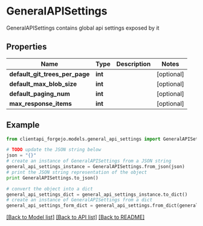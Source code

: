 # GeneralAPISettings

GeneralAPISettings contains global api settings exposed by it

## Properties
Name | Type | Description | Notes
------------ | ------------- | ------------- | -------------
**default_git_trees_per_page** | **int** |  | [optional] 
**default_max_blob_size** | **int** |  | [optional] 
**default_paging_num** | **int** |  | [optional] 
**max_response_items** | **int** |  | [optional] 

## Example

```python
from clientapi_forgejo.models.general_api_settings import GeneralAPISettings

# TODO update the JSON string below
json = "{}"
# create an instance of GeneralAPISettings from a JSON string
general_api_settings_instance = GeneralAPISettings.from_json(json)
# print the JSON string representation of the object
print GeneralAPISettings.to_json()

# convert the object into a dict
general_api_settings_dict = general_api_settings_instance.to_dict()
# create an instance of GeneralAPISettings from a dict
general_api_settings_form_dict = general_api_settings.from_dict(general_api_settings_dict)
```
[[Back to Model list]](../README.md#documentation-for-models) [[Back to API list]](../README.md#documentation-for-api-endpoints) [[Back to README]](../README.md)


